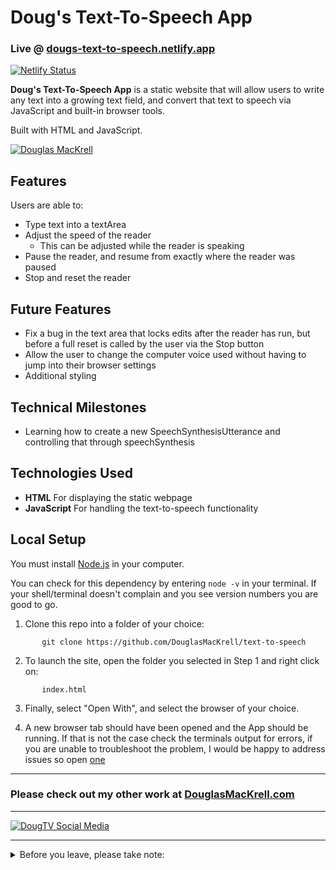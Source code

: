 # Doug's Text-To-Speech App

### Live @ [dougs-text-to-speech.netlify.app](https://dougs-text-to-speech.netlify.app/)

[![Netlify Status](https://api.netlify.com/api/v1/badges/dc46b693-3db8-4bff-8783-7d3369efa6d3/deploy-status)](https://app.netlify.com/sites/dougs-text-to-speech/deploys)

**Doug's Text-To-Speech App** is a static website that will allow users to write any text into a growing text field, and convert that text to speech via JavaScript and built-in browser tools. 

Built with HTML and JavaScript.

[![Douglas MacKrell](https://www.douglasmackrell.com/Doug-Portfolio-Social.png)](https://dougmackrell.com)

## Features

Users are able to:

* Type text into a textArea
* Adjust the speed of the reader
  * This can be adjusted while the reader is speaking
* Pause the reader, and resume from exactly where the reader was paused
* Stop and reset the reader 

## Future Features

* Fix a bug in the text area that locks edits after the reader has run, but before a full reset is called by the user via the Stop button
* Allow the user to change the computer voice used without having to jump into their browser settings
* Additional styling

## Technical Milestones

* Learning how to create a new SpeechSynthesisUtterance and controlling that through speechSynthesis 

## Technologies Used

* **HTML** For displaying the static webpage
* **JavaScript** For handling the text-to-speech functionality

## Local Setup

You must install [Node.js](https://nodejs.org) in your computer.

You can check for this dependency by entering `node -v` in your terminal. If your shell/terminal doesn't complain and you see version numbers you are good to go.

1. Clone this repo into a folder of your choice:
```
       git clone https://github.com/DouglasMacKrell/text-to-speech
```

2. To launch the site, open the folder you selected in Step 1 and right click on:
```
       index.html
```

3. Finally, select "Open With", and select the browser of your choice.

4. A new browser tab should have been opened and the App should be running. If that is not the case check the terminals output for errors, if you are unable to troubleshoot the problem, I would be happy to address issues so open [one](/issues)

---

### Please check out my other work at [DouglasMacKrell.com](https://douglasmackrell.com)

---

[![DougTV Social Media](https://dougtv.herokuapp.com/DougTV-Social.png)](https://dougtv.herokuapp.com)

** **

<details>
    <summary>
        Before you leave, please take note:
    </summary>

You're the best! Thank you for visiting!

Please give this project a star and be sure to check out my [YouTube Channel](https://youtube.com/BigMacKrell)!

</details>
